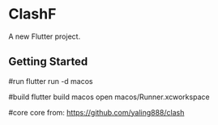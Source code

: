 # ClashF

A new Flutter project.

## Getting Started

#run
flutter run -d macos

#build
flutter build macos
open macos/Runner.xcworkspace

#core
core from: https://github.com/yaling888/clash

